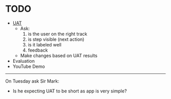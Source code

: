 # TODO

- [UAT](https://app.onlinesurveys.jisc.ac.uk/survey/cm8ooz0iw00q3jl089hfko319/build)
  - Ask:
    1. is the user on the right track
    2. is step visible (next action)
    3. is it labeled well
    4. feedback
  - Make changes based on UAT results
- Evaluation
- YouTube Demo

---

On Tuesday ask Sir Mark:

- Is he expecting UAT to be short as app is very simple?
